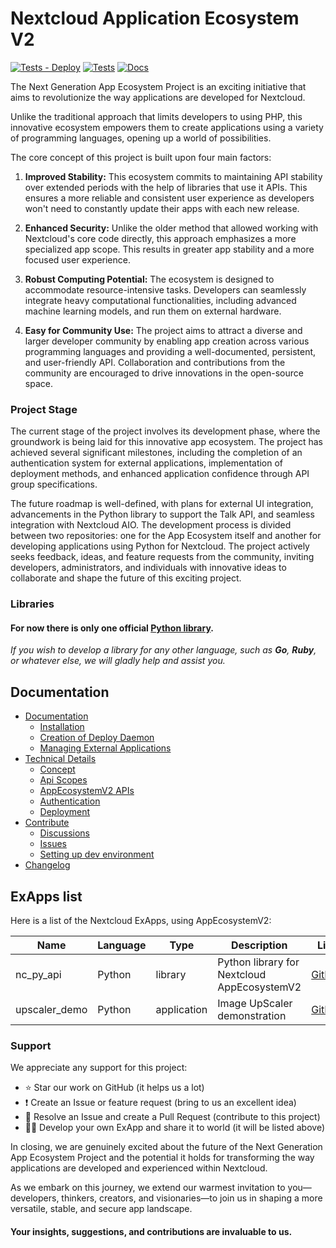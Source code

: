 # Nextcloud Application Ecosystem V2

[![Tests - Deploy](https://github.com/cloud-py-api/app_ecosystem_v2/actions/workflows/tests-deploy.yml/badge.svg)](https://github.com/cloud-py-api/app_ecosystem_v2/actions/workflows/tests-deploy.yml)
[![Tests](https://github.com/cloud-py-api/app_ecosystem_v2/actions/workflows/tests.yml/badge.svg)](https://github.com/cloud-py-api/app_ecosystem_v2/actions/workflows/tests.yml)
[![Docs](https://github.com/cloud-py-api/app_ecosystem_v2/actions/workflows/docs.yml/badge.svg)](https://cloud-py-api.github.io/app_ecosystem_v2/)


The Next Generation App Ecosystem Project is an exciting initiative 
that aims to revolutionize the way applications are developed for Nextcloud. 

Unlike the traditional approach that limits developers to using PHP, this innovative ecosystem empowers them 
to create applications using a variety of programming languages, opening up a world of possibilities.

The core concept of this project is built upon four main factors:

1. **Improved Stability:** This ecosystem commits to maintaining API stability over extended periods with the help of libraries that use it APIs. 
This ensures a more reliable and consistent user experience as developers won't need to constantly update their apps with each new release.

2. **Enhanced Security:** Unlike the older method that allowed working with Nextcloud's core code directly, this approach emphasizes a more specialized app scope. 
This results in greater app stability and a more focused user experience.

3. **Robust Computing Potential:** The ecosystem is designed to accommodate resource-intensive tasks. 
Developers can seamlessly integrate heavy computational functionalities, including advanced machine learning models, and run them on external hardware.

4. **Easy for Community Use:** The project aims to attract a diverse and larger developer community by enabling app creation 
across various programming languages and providing a well-documented, persistent, and user-friendly API.
Collaboration and contributions from the community are encouraged to drive innovations in the open-source space.

### Project Stage

The current stage of the project involves its development phase, where the groundwork is being laid for this innovative app ecosystem. 
The project has achieved several significant milestones, including the completion of an authentication system for external 
applications, implementation of deployment methods, and enhanced application confidence through API group specifications.

The future roadmap is well-defined, with plans for external UI integration, advancements in the Python library to support the Talk API, 
and seamless integration with Nextcloud AIO. 
The development process is divided between two repositories: one for the App Ecosystem itself and another for developing 
applications using Python for Nextcloud. The project actively seeks feedback, ideas, and feature requests from the community, 
inviting developers, administrators, and individuals with innovative ideas to collaborate and shape the future of this exciting project.

### Libraries

#### For now there is only one official [Python library](https://github.com/cloud-py-api/nc_py_api).

_If you wish to develop a library for any other language, such as **Go**, **Ruby**, or whatever else, we will gladly help and assist you._

## Documentation

- [Documentation](https://cloud-py-api.github.io/app_ecosystem_v2/)
	- [Installation](to-do)
	- [Creation of Deploy Daemon](to-do)
	- [Managing External Applications](to-do)
- [Technical Details](to-do)
	- [Concept](to-do)
	- [Api Scopes](to-do)
	- [AppEcosystemV2 APIs](to-do)
    - [Authentication](to-do)
    - [Deployment](to-do)
- [Contribute](https://github.com/cloud-py-api/app_ecosystem_v2/blob/main/.github/CONTRIBUTING.md)
	- [Discussions](https://github.com/cloud-py-api/app_ecosystem_v2/discussions)
	- [Issues](https://github.com/cloud-py-api/app_ecosystem_v2/issues)
    - [Setting up dev environment](to-do)
- [Changelog](https://github.com/cloud-py-api/app_ecosystem_v2/blob/main/CHANGELOG.md)

## ExApps list

Here is a list of the Nextcloud ExApps, using AppEcosystemV2:

| Name          | Language | Type        | Description                                 | Link                                                    |
|---------------|----------|-------------|---------------------------------------------|---------------------------------------------------------|
| nc_py_api     | Python   | library     | Python library for Nextcloud AppEcosystemV2 | [GitHub](https://github.com/cloud-py-api/nc_py_api)     |	
| upscaler_demo | Python   | application | Image UpScaler demonstration                | [GitHub](https://github.com/cloud-py-api/upscaler_demo) |

### Support

We appreciate any support for this project:

- ⭐ Star our work on GitHub (it helps us a lot)
- ❗ Create an Issue or feature request (bring to us an excellent idea)
- 💁 Resolve an Issue and create a Pull Request (contribute to this project)
- 🧑‍💻 Develop your own ExApp and share it to world (it will be listed above)

In closing, we are genuinely excited about the future of the Next Generation App Ecosystem Project and the potential 
it holds for transforming the way applications are developed and experienced within Nextcloud. 

As we embark on this journey, we extend our warmest invitation to you—developers, thinkers, creators, and 
visionaries—to join us in shaping a more versatile, stable, and secure app landscape.

#### Your insights, suggestions, and contributions are invaluable to us.
